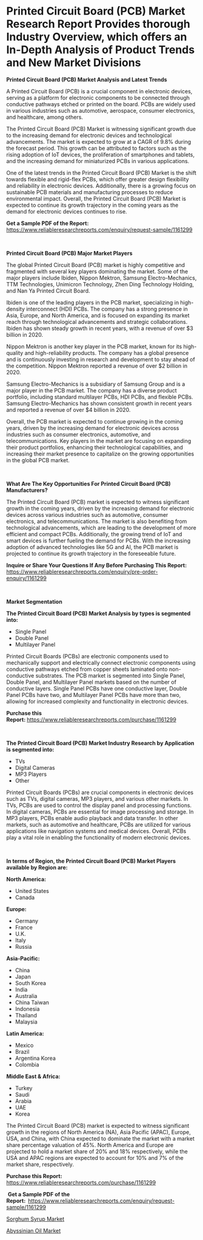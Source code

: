 <p><h1>Printed Circuit Board (PCB) Market Research Report Provides thorough Industry Overview, which offers an In-Depth Analysis of Product Trends and New Market Divisions</h1></p><p><strong>Printed Circuit Board (PCB) Market Analysis and Latest Trends</strong></p>
<p><p>A Printed Circuit Board (PCB) is a crucial component in electronic devices, serving as a platform for electronic components to be connected through conductive pathways etched or printed on the board. PCBs are widely used in various industries such as automotive, aerospace, consumer electronics, and healthcare, among others.</p><p>The Printed Circuit Board (PCB) Market is witnessing significant growth due to the increasing demand for electronic devices and technological advancements. The market is expected to grow at a CAGR of 9.8% during the forecast period. This growth can be attributed to factors such as the rising adoption of IoT devices, the proliferation of smartphones and tablets, and the increasing demand for miniaturized PCBs in various applications.</p><p>One of the latest trends in the Printed Circuit Board (PCB) Market is the shift towards flexible and rigid-flex PCBs, which offer greater design flexibility and reliability in electronic devices. Additionally, there is a growing focus on sustainable PCB materials and manufacturing processes to reduce environmental impact. Overall, the Printed Circuit Board (PCB) Market is expected to continue its growth trajectory in the coming years as the demand for electronic devices continues to rise.</p></p>
<p><strong>Get a Sample PDF of the Report:&nbsp;</strong> <a href="https://www.reliableresearchreports.com/enquiry/request-sample/1161299">https://www.reliableresearchreports.com/enquiry/request-sample/1161299</a></p>
<p>&nbsp;</p>
<p><strong>Printed Circuit Board (PCB) Major Market Players</strong></p>
<p><p>The global Printed Circuit Board (PCB) market is highly competitive and fragmented with several key players dominating the market. Some of the major players include Ibiden, Nippon Mektron, Samsung Electro-Mechanics, TTM Technologies, Unimicron Technology, Zhen Ding Technology Holding, and Nan Ya Printed Circuit Board.</p><p>Ibiden is one of the leading players in the PCB market, specializing in high-density interconnect (HDI) PCBs. The company has a strong presence in Asia, Europe, and North America, and is focused on expanding its market reach through technological advancements and strategic collaborations. Ibiden has shown steady growth in recent years, with a revenue of over $3 billion in 2020.</p><p>Nippon Mektron is another key player in the PCB market, known for its high-quality and high-reliability products. The company has a global presence and is continuously investing in research and development to stay ahead of the competition. Nippon Mektron reported a revenue of over $2 billion in 2020.</p><p>Samsung Electro-Mechanics is a subsidiary of Samsung Group and is a major player in the PCB market. The company has a diverse product portfolio, including standard multilayer PCBs, HDI PCBs, and flexible PCBs. Samsung Electro-Mechanics has shown consistent growth in recent years and reported a revenue of over $4 billion in 2020.</p><p>Overall, the PCB market is expected to continue growing in the coming years, driven by the increasing demand for electronic devices across industries such as consumer electronics, automotive, and telecommunications. Key players in the market are focusing on expanding their product portfolios, enhancing their technological capabilities, and increasing their market presence to capitalize on the growing opportunities in the global PCB market.</p></p>
<p>&nbsp;</p>
<p><strong>What Are The Key Opportunities For Printed Circuit Board (PCB) Manufacturers?</strong></p>
<p><p>The Printed Circuit Board (PCB) market is expected to witness significant growth in the coming years, driven by the increasing demand for electronic devices across various industries such as automotive, consumer electronics, and telecommunications. The market is also benefiting from technological advancements, which are leading to the development of more efficient and compact PCBs. Additionally, the growing trend of IoT and smart devices is further fueling the demand for PCBs. With the increasing adoption of advanced technologies like 5G and AI, the PCB market is projected to continue its growth trajectory in the foreseeable future.</p></p>
<p><strong>Inquire or Share Your Questions If Any Before Purchasing This Report:</strong> <a href="https://www.reliableresearchreports.com/enquiry/pre-order-enquiry/1161299">https://www.reliableresearchreports.com/enquiry/pre-order-enquiry/1161299</a></p>
<p>&nbsp;</p>
<p><strong>Market Segmentation</strong></p>
<p><strong>The Printed Circuit Board (PCB) Market Analysis by types is segmented into:</strong></p>
<p><ul><li>Single Panel</li><li>Double Panel</li><li>Multilayer Panel</li></ul></p>
<p><p>Printed Circuit Boards (PCBs) are electronic components used to mechanically support and electrically connect electronic components using conductive pathways etched from copper sheets laminated onto non-conductive substrates. The PCB market is segmented into Single Panel, Double Panel, and Multilayer Panel markets based on the number of conductive layers. Single Panel PCBs have one conductive layer, Double Panel PCBs have two, and Multilayer Panel PCBs have more than two, allowing for increased complexity and functionality in electronic devices.</p></p>
<p><strong>Purchase this Report:&nbsp;</strong><a href="https://www.reliableresearchreports.com/purchase/1161299">https://www.reliableresearchreports.com/purchase/1161299</a></p>
<p>&nbsp;</p>
<p><strong>The Printed Circuit Board (PCB) Market Industry Research by Application is segmented into:</strong></p>
<p><ul><li>TVs</li><li>Digital Cameras</li><li>MP3 Players</li><li>Other</li></ul></p>
<p><p>Printed Circuit Boards (PCBs) are crucial components in electronic devices such as TVs, digital cameras, MP3 players, and various other markets. In TVs, PCBs are used to control the display panel and processing functions. In digital cameras, PCBs are essential for image processing and storage. In MP3 players, PCBs enable audio playback and data transfer. In other markets, such as automotive and healthcare, PCBs are utilized for various applications like navigation systems and medical devices. Overall, PCBs play a vital role in enabling the functionality of modern electronic devices.</p></p>
<p>&nbsp;</p>
<p><strong>In terms of Region, the Printed Circuit Board (PCB) Market Players available by Region are:</strong></p>
<p>
    <p> <strong> North America: </strong>
        <ul>
            <li>United States</li>
            <li>Canada</li>
        </ul>
        </p> 
    <p> <strong> Europe: </strong>
        <ul>
            <li>Germany</li>
            <li>France</li>
            <li>U.K.</li>
            <li>Italy</li>
            <li>Russia</li>
        </ul>
        </p> 
    <p> <strong> Asia-Pacific: </strong>
        <ul>
            <li>China</li>
            <li>Japan</li>
            <li>South Korea</li>
            <li>India</li>
            <li>Australia</li>
            <li>China Taiwan</li>
            <li>Indonesia</li>
            <li>Thailand</li>
            <li>Malaysia</li>
        </ul>
        </p> 
    <p> <strong> Latin America: </strong>
        <ul>
            <li>Mexico</li>
            <li>Brazil</li>
            <li>Argentina Korea</li>
            <li>Colombia</li>
        </ul>
        </p> 
    <p> <strong> Middle East & Africa: </strong>
        <ul>
            <li>Turkey</li>
            <li>Saudi</li>
            <li>Arabia</li>
            <li>UAE</li>
            <li>Korea</li>
        </ul>
    </p>
    </p>
<p><p>The Printed Circuit Board (PCB) market is expected to witness significant growth in the regions of North America (NA), Asia Pacific (APAC), Europe, USA, and China, with China expected to dominate the market with a market share percentage valuation of 45%. North America and Europe are projected to hold a market share of 20% and 18% respectively, while the USA and APAC regions are expected to account for 10% and 7% of the market share, respectively.</p></p>
<p><strong>Purchase this Report: </strong><a href="https://www.reliableresearchreports.com/purchase/1161299">https://www.reliableresearchreports.com/purchase/1161299</a></p>
<p>&nbsp;<strong>Get a Sample PDF of the Report:&nbsp;&nbsp;</strong><a href="https://www.reliableresearchreports.com/enquiry/request-sample/1161299">https://www.reliableresearchreports.com/enquiry/request-sample/1161299</a></p>
<p><strong></strong></p>
<p><p><a href="https://issuu.com/reportprime-2/docs/sorghum-syrup-market-size-2030.pptx">Sorghum Syrup Market</a></p><p><a href="https://issuu.com/reportprime-2/docs/abyssinian-oil-market-size-2030.pptx">Abyssinian Oil Market</a></p></p>